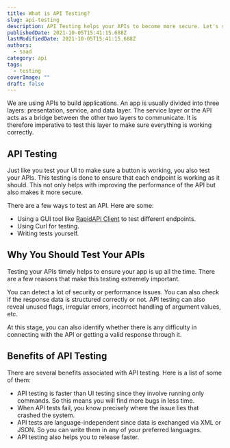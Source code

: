 ```yaml
---
title: What is API Testing?
slug: api-testing
description: API Testing helps your APIs to become more secure. Let's see how.
publishedDate: 2021-10-05T15:41:15.688Z
lastModifiedDate: 2021-10-05T15:41:15.688Z
authors:
  - saad
category: api
tags:
  - testing
coverImage: ""
draft: false
---
```


<Lead>
We are using APIs to build applications. An app is usually divided into three layers: presentation, service, and data layer. The service layer or the API acts as a bridge between the other two layers to communicate. It is therefore imperative to test this layer to make sure everything is working correctly.
</Lead>

## API Testing

Just like you test your UI to make sure a button is working, you also test your APIs. This testing is done to ensure that each endpoint is working as it should. This not only helps with improving the performance of the API but also makes it more secure.

There are a few ways to test an API. Here are some:

- Using a GUI tool like [RapidAPI Client](https://rapidapi.com/products/api-design/?utm_source=ahmadawais.com&utm_medium=DevRel&utm_campaign=hiring) to test different endpoints.
- Using Curl for testing.
- Writing tests yourself.

## Why You Should Test Your APIs

Testing your APIs timely helps to ensure your app is up all the time. There are a few reasons that make this testing extremely important.

You can detect a lot of security or performance issues. You can also check if the response data is structured correctly or not. API testing can also reveal unused flags, irregular errors, incorrect handling of argument values, etc.

At this stage, you can also identify whether there is any difficulty in connecting with the API or getting a valid response through it.

## Benefits of API Testing

There are several benefits associated with API testing. Here is a list of some of them:

- API testing is faster than UI testing since they involve running only commands. So this means you will find more bugs in less time.
- When API tests fail, you know precisely where the issue lies that crashed the system.
- API tests are language-independent since data is exchanged via XML or JSON. So you can write them in any of your preferred languages.
- API testing also helps you to release faster.
